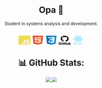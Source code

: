 <div  align="center"> 
 
 # Opa 👋
 Student in systems analysis and development.
 
  <div style="display: inline_block"><br>
  <img align="center" alt="Rafa-Js" height="30" width="40" src="https://raw.githubusercontent.com/devicons/devicon/master/icons/javascript/javascript-plain.svg">
  <img align="center" alt="HTML" height="30" width="40" src="https://raw.githubusercontent.com/devicons/devicon/master/icons/html5/html5-original.svg">
  <img align="center" alt="CSS" height="30" width="40" src="https://raw.githubusercontent.com/devicons/devicon/master/icons/css3/css3-original.svg">
  <img align="center" alt="GitHub" height="30" width="40" src="https://github.com/devicons/devicon/blob/master/icons/github/github-original-wordmark.svg">
  <img align="center" alt="React-Native" height="30" width="40" src="https://github.com/devicons/devicon/blob/master/icons/react/react-original-wordmark.svg">
   
</div>

# 📊 GitHub Stats:
<div>
<a href="https://github.com/marquinhojpg">
<img height="180em" src="https://github-readme-stats.vercel.app/api/top-langs/?username=marquinhosjpg&layout=compact&langs_count=7&theme=dark"/>
<img height="180em" src="https://github-readme-stats.vercel.app/api?username=marquinhosjpg&show_icons=true&theme=dark&include_all_commits=true&count_private=true"/>
</div>
 
<br>
 

